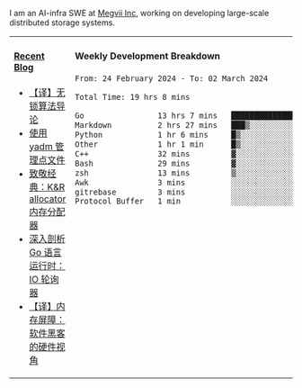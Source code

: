 I am an AI-infra SWE at [Megvii Inc](https://en.megvii.com/), working on developing large-scale distributed storage systems.

<table width="960px">
<tr>
<td valign="top" width="50%">

#### <a href="https://www.kongjun18.me" target="_blank">Recent Blog</a>

<!-- BLOG-POST-LIST:START -->
- [【译】无锁算法导论](https://kongjun18.github.io/posts/2023/07/14/)
- [使用 yadm 管理点文件](https://kongjun18.github.io/posts/2023/04/07/)
- [致敬经典：K&amp;R allocator 内存分配器](https://kongjun18.github.io/posts/2022/12/12/)
- [深入剖析 Go 语言运行时：IO 轮询器](https://kongjun18.github.io/posts/2022/11/21/)
- [【译】内存屏障：软件黑客的硬件视角](https://kongjun18.github.io/posts/2022/11/03/)
<!-- BLOG-POST-LIST:END -->

</td>
<td valign="top" width="50%">

#### Weekly Development Breakdown

<!--START_SECTION:waka-->

```txt
From: 24 February 2024 - To: 02 March 2024

Total Time: 19 hrs 8 mins

Go                13 hrs 7 mins   █████████████████░░░░░░░░   68.56 %
Markdown          2 hrs 27 mins   ███▒░░░░░░░░░░░░░░░░░░░░░   12.88 %
Python            1 hr 6 mins     █▒░░░░░░░░░░░░░░░░░░░░░░░   05.79 %
Other             1 hr 1 min      █▒░░░░░░░░░░░░░░░░░░░░░░░   05.38 %
C++               32 mins         ▓░░░░░░░░░░░░░░░░░░░░░░░░   02.79 %
Bash              29 mins         ▓░░░░░░░░░░░░░░░░░░░░░░░░   02.60 %
zsh               13 mins         ▒░░░░░░░░░░░░░░░░░░░░░░░░   01.14 %
Awk               3 mins          ░░░░░░░░░░░░░░░░░░░░░░░░░   00.32 %
gitrebase         3 mins          ░░░░░░░░░░░░░░░░░░░░░░░░░   00.27 %
Protocol Buffer   1 min           ░░░░░░░░░░░░░░░░░░░░░░░░░   00.16 %
```

<!--END_SECTION:waka-->
</td>
</tr>

</table>
